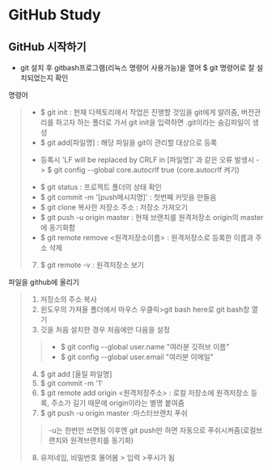 # GitHub Study

## GitHub 시작하기
* git 설치 후 gitbash프로그램(리눅스 명령어 사용가능)을 열어 $ git 명령어로 잘 설치되었는지 확인

명령어
>* $ git init : 현재 디렉토리에서 작업은 진행할 것임을 git에게 알려줌, 버전관리를 하고자 하는 폴더로 가서 git init을 입력하면 .git이라는 숨김파일이 생성
>* $ git add[파일명] : 해당 파일을 git이 관리할 대상으로 등록
> - 등록시 'LF will be replaced by CRLF in [파일명]' 과 같은 오류 발생시 -> $  git config --global core.autocrlf true (core.autocrlf 켜기)
>* $ git status : 프로젝트 폴더의 상태 확인
>* $ git commit -m '[push메시지명]' : 첫번째 커밋을 만들음
>* $ git clone 복사한 저장소 주소 : 저장소 가져오기
>* $ git push -u origin master : 현재 브랜치를 원격저장소 origin의 master에 동기화함
>* $ git remote remove <원격저장소이름> : 원격저장소로 등록한 이름과 주소 삭제
>7. $ git remote -v : 원격저장소 보기

파일을 github에 올리기
>1. 저장소의 주소 복사
>2. 윈도우의 가져올 폴더에서 마우스 우클릭>git bash here로 git bash창 열기
>3. 깃을 처음 설치한 경우 처음에만 다음을 설정
>> * $ git config --global user.name "여러분 깃허브 이름"
>> * $ git config --global user.email "여러분 이메일"
>4. $ git add [올릴 파일명]
>5. $ git commit -m '1'
>6. $ git remote add origin <원격저장주소> : 로컬 저장소에 원격저장소 등록, 주소가 길기 때문에 origin이라는 별명 붙여줌
>7. $ git push -u origin master :마스터브랜치 푸쉬
>>-u는 한번만 쓰면됨 이후엔 git push만 하면 자동으로 푸쉬시켜줌(로컬브랜치와 원격브랜치를 동기화) 
>8. 유저네임, 비밀번호 물어봄 > 입력 >푸시가 됨
